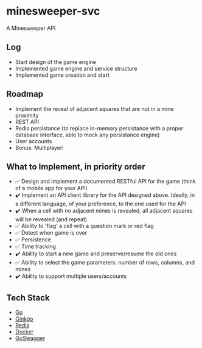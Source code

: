 # minesweeper-svc

A Minesweeper API

## Log

- Start design of the game engine
- Implemented game engine and service structure
- Implemented game creation and start

## Roadmap

- Implement the reveal of adjacent squares that are not in a mine proximity
- REST API
- Redis persistance (to replace in-memory persistance with a proper database interface, able to mock any persistance engine)
- User accounts
- Bonus: Multiplayer!

## What to Implement, in priority order

- ✅ Design and implement a documented RESTful API for the game (think of a mobile app for your API)
- ✔️ Implement an API client library for the API designed above. Ideally, in a different language, of your preference, to the one used for the API
- ✔️ When a cell with no adjacent mines is revealed, all adjacent squares will be revealed (and repeat)
- ✅ Ability to 'flag' a cell with a question mark or red flag
- ✅ Detect when game is over
- ✅ Persistence
- ✅ Time tracking
- ✔️ Ability to start a new game and preserve/resume the old ones
- ✅ Ability to select the game parameters: number of rows, columns, and mines
- ✔️ Ability to support multiple users/accounts

## Tech Stack

- [Go](https://golang.org)
- [Ginkgo](https://onsi.github.io/ginkgo/)
- [Redis](https://redis.io)
- [Docker](https://docker.com)
- [GoSwagger](https://goswagger.io/)
